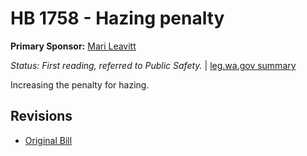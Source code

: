 # HB 1758 - Hazing penalty
**Primary Sponsor:** [Mari Leavitt](/person/leg/leavitt_ma.md)

*Status: First reading, referred to Public Safety.* | [leg.wa.gov summary](https://app.leg.wa.gov/billsummary?BillNumber=1758&Year=2021)

Increasing the penalty for hazing.

## Revisions
* [Original Bill](1/)